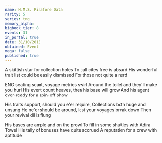 ```yaml
---
name: H.M.S. Pinafore Data
rarity: 5
series: tng
memory_alpha:
bigbook_tier: 8
events: 31
in_portal: true
date: 31/10/2018
obtained: Event
mega: false
published: true
---
```


A skittish star for collection holes
To call cites free is absurd
His wonderful trait list could be easily dismissed
For those not quite a nerd

ENG seating scant, voyage metrics swirl
Around the toilet and they'll make you hurl
His event count heaves, then his base will grow
And his agent ever-ready for a spin-off show

His traits support, should you e'er require,
Collections both huge and unsung
He ne'er should be around, lest your voyages break down
Then your revival dil is flung

His bases are ample and on the prowl
To fill in some shuttles with Adira Towel
His tally of bonuses have quite accrued
A reputation for a crew with aptitude
